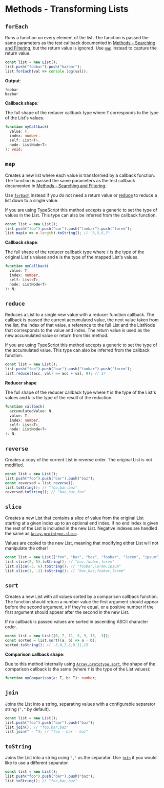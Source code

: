 # Methods - Transforming Lists

## `forEach`

Runs a function on every element of the list. The function is passed the same parameters as the test callback documented in [Methods - Searching and Filtering](searching-filtering.md), but the return value is ignored. Use [`map`](#map) instead to capture the return value.

```js
const list = new List();
list.push("foobar").push("bazbar");
list.forEach(val => console.log(val));
```

**Output**:

```
foobar
bazbar
```

**Callback shape**:

The full shape of the reducer callback type where `T` corresponds to the type of the List's values.

```ts
function myCallback(
  value: T,
  index: number,
  self: List<T>,
  node: ListNode<T>
): void;
```

## `map`

Creates a new list where each value is transformed by a callback function. The function is passed the same parameters as the test callback documented in [Methods - Searching and Filtering](searching-filtering.md).

Use [`forEach`](#foreach) instead if you do not need a return value or [reduce](#reduce) to reduce a list down to a single value.

If you are using TypeScript this method accepts a generic to set the type of values in the List. This type can also be inferred from the callback function.

```js
const list = new List();
list.push("foo").push("bar").push("foobar").push("lorem");
list.map(v => v.length).toString(); // "3,3,6,5"
```

**Callback shape**:

The full shape of the reducer callback type where `T` is the type of the original List's values and `N` is the type of the mapped List's values.

```ts
function myCallback(
  value: T,
  index: number,
  self: List<T>,
  node: ListNode<T>
): N;
```

## `reduce`

Reduces a List to a single new value with a reducer function callback. The callback is passed the current accumulated value, the next value taken from the list, the index of that value, a reference to the full List and the ListNode that corresponds to the value and index. The return value is used as the new accumulated value or return from this method.

If you are using TypeScript this method accepts a generic to set the type of the accumulated value. This type can also be inferred from the callback function.

```js
const list = new List();
list.push("foo").push("bar").push("foobar").push("lorem");
list.reduce((acc, val) => acc + val, 0); // 17
```

**Reducer shape**:

The full shape of the reducer callback type where `T` is the type of the List's values and `N` is the type of the result of the reduction:

```ts
function callback(
  accumulatedValue: N,
  value: T,
  index: number,
  self: List<T>,
  node: ListNode<T>
): N;
```

## `reverse`

Creates a copy of the current List in reverse order. The original List is not modified.

```js
const list = new List();
list.push("foo").push("bar").push("baz");
const reversed = list.reverse();
list.toString(); // "foo,bar,baz"
reversed.toString(); // "baz,bar,foo"
```

## `slice`

Creates a new List that contains a slice of value from the original List starting at a given index up to an optional end index. If no end index is given the rest of the List is included in the new List. Negative indexes are handled the same as [`Array.prototype.slice`](https://developer.mozilla.org/en-US/docs/Web/JavaScript/Reference/Global_Objects/Array/slice).

Values are copied to the new List, meaning that modifying either List will not manipulate the other!

```js
const list = new List(["foo", "bar", "baz", "foobar", "lorem", "ipsum"]);
list.slice(2, 5).toString(); // "baz,foobar,lorem"
list.slice(-3, 6).toString(); // "foobar,lorem,ipsum"
list.slice(1, -1).toString(); // "bar,baz,foobar,lorem"
```

## `sort`

Creates a new List with all values sorted by a comparison callback function. The function should return a number value the first argument should appear before the second argument, `0` if they're equal, or a positive number if the first argument should appear after the second in the new List.

If no callback is passed values are sorted in ascending ASCII character order.

```js
const list = new List([0, 7, 11, 8, 9, 15, -3]);
const sorted = list.sort((a, b) => a - b);
sorted.toString(); // -3,0,7,8,9,11,15
```

**Comparison callback shape**:

Due to this method internally using [`Array.prototype.sort`](https://developer.mozilla.org/en-US/docs/Web/JavaScript/Reference/Global_Objects/Array/sort), the shape of the comparison callback is the same (where `T` is the type of the List values):

```ts
function myComparison(a: T, b: T): number;
```

## `join`

Joins the List into a string, separating values with a configurable separator string (`","` by default).

```js
const list = new List();
list.push("foo").push("bar").push("baz");
list.join(); // "foo,bar,baz"
list.join(" - "); // "foo - bar - baz"
```

## `toString`

Joins the List into a string using `","` as the separator. Use [`join`](#join) if you would like to use a different separator.

```js
const list = new List();
list.push("foo").push("bar").push("baz");
list.toString(); // "foo,bar,baz"
```
